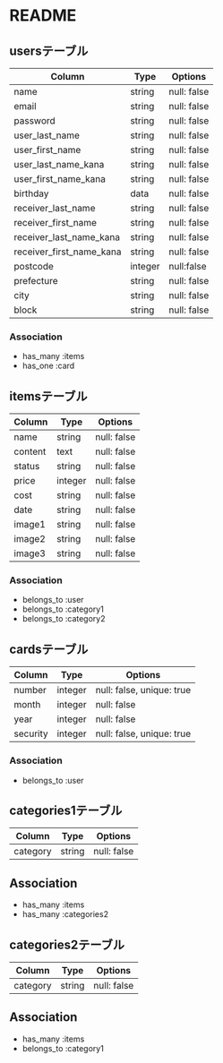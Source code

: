 # README

## usersテーブル
|Column|Type|Options|
|------|----|-------|
|name|string|null: false|
|email|string|null: false|
|password|string|null: false|
|user_last_name|string|null: false|
|user_first_name|string|null: false|
|user_last_name_kana|string|null: false|
|user_first_name_kana|string|null: false|
|birthday|data|null: false|
|receiver_last_name|string|null: false|
|receiver_first_name|string|null: false|
|receiver_last_name_kana|string|null: false|
|receiver_first_name_kana|string|null: false|
|postcode|integer|null:false|
|prefecture|string|null: false|
|city|string|null: false|
|block|string|null: false|

### Association
- has_many :items
- has_one  :card

## itemsテーブル  
|Column|Type|Options|
|------|----|-------|
|name|string|null: false|
|content|text|null: false|
|status|string|null: false|
|price|integer|null: false|
|cost|string|null: false|
|date|string|null: false|
|image1|string|null: false|
|image2|string|null: false|
|image3|string|null: false|

### Association
- belongs_to :user
- belongs_to :category1
- belongs_to :category2

## cardsテーブル  
|Column|Type|Options|
|------|----|-------|
|number|integer|null: false, unique: true|
|month|integer|null: false|
|year|integer|null: false|
|security|integer|null: false, unique: true|

### Association
- belongs_to :user

## categories1テーブル  
|Column|Type|Options|
|------|----|-------|
|category|string|null: false|


## Association
- has_many :items
- has_many :categories2

## categories2テーブル  
|Column|Type|Options|
|------|----|-------|
|category|string|null: false|

## Association
- has_many :items
- belongs_to :category1
